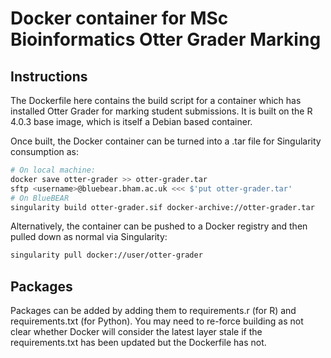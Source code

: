 # Docker container for MSc Bioinformatics Otter Grader Marking

## Instructions
The Dockerfile here contains the build script for a container which has installed Otter Grader for marking student submissions. It is built on the R 4.0.3 base image, which is itself a Debian based container.

Once built, the Docker container can be turned into a .tar file for Singularity consumption as:

```bash
# On local machine:
docker save otter-grader >> otter-grader.tar
sftp <username>@bluebear.bham.ac.uk <<< $'put otter-grader.tar'
# On BlueBEAR
singularity build otter-grader.sif docker-archive://otter-grader.tar
```

Alternatively, the container can be pushed to a Docker registry and then pulled down as normal via Singularity:
```bash
singularity pull docker://user/otter-grader
```

## Packages

Packages can be added by adding them to requirements.r (for R) and requirements.txt (for Python). You may need to re-force building as not clear whether Docker will consider the latest layer stale if the requirements.txt has been updated but the Dockerfile has not.

